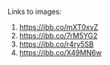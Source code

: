 Links to images:

1. https://ibb.co/mXT0xvZ
2. https://ibb.co/7rM5YG2
3. https://ibb.co/r4ry5SB
4. https://ibb.co/X49MN6w
